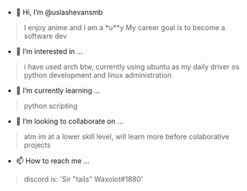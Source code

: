 - 👋 Hi, I’m @uslashevansmb
> I enjoy anime and I am a *u**y
> My career goal is to become a software dev
- 👀 I’m interested in ...
> i have used arch btw, currently using ubuntu as my daily driver os
> python development and linux administration
- 🌱 I’m currently learning ...
> python scripting
- 💞️ I’m looking to collaborate on ...
> atm im at a lower skill level, will learn more before colaborative projects
- 📫 How to reach me ...
> discord is:
> 'Sir "tails" Waxolot#1880'
<!---
uslashevansmb/uslashevansmb is a ✨ special ✨ repository because its `README.md` (this file) appears on your GitHub profile.
You can click the Preview link to take a look at your changes.
--->
